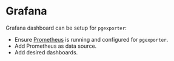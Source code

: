 # Grafana

Grafana dashboard can be setup for `pgexporter`:

- Ensure [Prometheus](./prometheus.md) is running and configured for `pgexporter`.
- Add Prometheus as data source.
- Add desired dashboards.